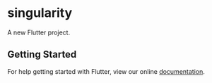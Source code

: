 # singularity

A new Flutter project.

## Getting Started

For help getting started with Flutter, view our online
[documentation](https://flutter.io/).
